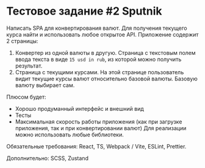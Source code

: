 # Тестовое задание #2 Sputnik

Написать SPA для конвертирования валют. Для получения текущего курса найти и использовать любое открытое API.
Приложение содержит 2 страницы:

1. Конвертер из одной валюты в другую.
   Страница с текстовым полем ввода текста в виде `15 usd in rub`, из которой можно получить результат.
2. Страница с текущими курсами. На этой странице пользователь видит текущие курсы валют относительно базовой валюты.
   Базовую валюту выбирает сам.

Плюсом будет:

-   Хорошо продуманный интерфейс и внешний вид
-   Тесты
-   Максимальная скорость работы приложения (как при загрузке приложения, так и при конвертировании валют)
    Для реализации можно использовать любые библиотеки.

Обязательные требования: React, TS, Webpack / Vite, ESLint, Prettier.

Дополнительно: SCSS, Zustand
